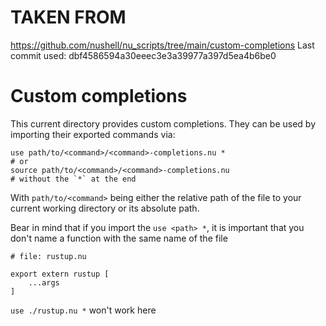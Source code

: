 # TAKEN FROM
https://github.com/nushell/nu_scripts/tree/main/custom-completions
Last commit used: dbf4586594a30eeec3e3a39977a397d5ea4b6be0

# Custom completions

This current directory provides custom completions. They can be used by importing their exported commands via:

```nushell
use path/to/<command>/<command>-completions.nu *
# or
source path/to/<command>/<command>-completions.nu
# without the `*` at the end
```

With `path/to/<command>` being either the relative path of the file to your current working directory or its absolute path.

Bear in mind that if you import the `use <path> *`, it is important that you don't name a function with the same name of the file

```nu
# file: rustup.nu 

export extern rustup [
    ...args
]
```
`use ./rustup.nu *` won't work here
